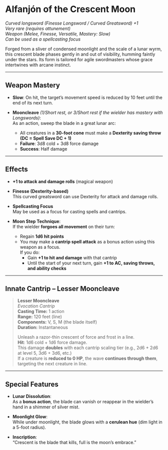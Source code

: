 # Alfanjón of the Crescent Moon

_Curved longsword (Finesse Longsword / Curved Greatsword) +1_  
_Very rare (requires attunement)_  
_Weapon (Melee, Finesse, Versatile, Mastery: Slow)_  
_Can be used as a spellcasting focus_

Forged from a sliver of condensed moonlight and the scale of a lunar wyrm, this crescent blade phases gently in and out of visibility, humming faintly under the stars. Its form is tailored for agile swordmasters whose grace intertwines with arcane instinct.

---

## Weapon Mastery

- **Slow**: On hit, the target’s movement speed is reduced by 10 feet until the end of its next turn.

- **Mooncleave** _(1/Short rest, or 3/Short rest if the wielder has mastery with Longswords)_:  
  As an action, sweep the blade in a great lunar arc:
  - All creatures in a **30-foot cone** must make a **Dexterity saving throw (DC = Spell Save DC + 1)**
  - **Failure**: 3d8 cold + 3d8 force damage
  - **Success**: Half damage

---

## Effects

- **+1 to attack and damage rolls** (magical weapon)

- **Finesse (Dexterity-based)**  
  This curved greatsword can use Dexterity for attack and damage rolls.

- **Spellcasting Focus**  
  May be used as a focus for casting spells and cantrips.

- **Moon Step Technique**:  
  If the wielder **forgoes all movement** on their turn:
  - Regain **1d6 hit points**
  - You may make a **cantrip spell attack** as a bonus action using this weapon as a focus.  
    If you do:
    - Gain **+1 to hit and damage** with that cantrip
    - Until the start of your next turn, gain **+1 to AC, saving throws, and ability checks**

---

## Innate Cantrip – Lesser Mooncleave

> **Lesser Mooncleave**  
> _Evocation Cantrip_  
> **Casting Time:** 1 action  
> **Range:** 120 feet (line)  
> **Components:** V, S, M (the blade itself)  
> **Duration:** Instantaneous
>
> Unleash a razor-thin crescent of force and frost in a line.  
> **Hit**: 1d6 cold + 1d6 force damage.  
> This damage **doubles** with each cantrip scaling tier (e.g., 2d6 + 2d6 at level 5, 3d6 + 3d6, etc.)  
> If a creature is **reduced to 0 HP**, the wave **continues through them**, targeting the next creature in line.

---

## Special Features

- **Lunar Dissolution**:  
  As a **bonus action**, the blade can vanish or reappear in the wielder’s hand in a shimmer of silver mist.

- **Moonlight Glow**:  
  While under moonlight, the blade glows with a **cerulean hue** (dim light in a 5-foot radius).

- **Inscription**:  
  “Crescent is the blade that kills, full is the moon’s embrace.”
